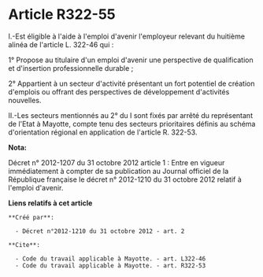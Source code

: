 # Article R322-55

I.-Est éligible à l'aide à l'emploi d'avenir l'employeur relevant du huitième alinéa de l'article L. 322-46 qui : 

1° Propose au titulaire d'un emploi d'avenir une perspective de qualification et d'insertion professionnelle durable ; 

2° Appartient à un secteur d'activité présentant un fort potentiel de création d'emplois ou offrant des perspectives de
développement d'activités nouvelles. 

II.-Les secteurs mentionnés au 2° du I sont fixés par arrêté du représentant de l'Etat à Mayotte, compte tenu des secteurs
prioritaires définis au schéma d'orientation régional en application de l'article R. 322-53.

**Nota:**

Décret n° 2012-1207 du 31 octobre 2012 article 1 : Entre en vigueur immédiatement à compter de sa publication au Journal
officiel de la République française le décret n° 2012-1210 du 31 octobre 2012 relatif à l'emploi d'avenir.

**Liens relatifs à cet article**

	**Créé par**:

	  - Décret n°2012-1210 du 31 octobre 2012 - art. 2

	**Cite**:

	  - Code du travail applicable à Mayotte. - art. L322-46
	  - Code du travail applicable à Mayotte. - art. R322-53
